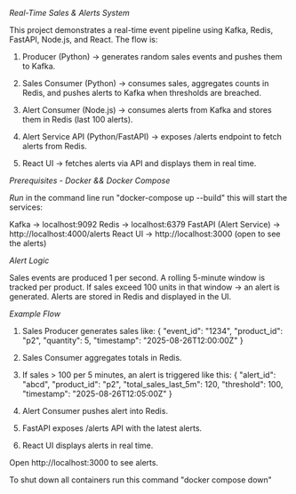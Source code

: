 *Real-Time Sales & Alerts System*

This project demonstrates a real-time event pipeline using Kafka, Redis, FastAPI, Node.js, and React.
The flow is:

1. Producer (Python) → generates random sales events and pushes them to Kafka.

2. Sales Consumer (Python) → consumes sales, aggregates counts in Redis, and pushes alerts to Kafka when thresholds are breached.

3. Alert Consumer (Node.js) → consumes alerts from Kafka and stores them in Redis (last 100 alerts).

4. Alert Service API (Python/FastAPI) → exposes /alerts endpoint to fetch alerts from Redis.

5. React UI → fetches alerts via API and displays them in real time.

*Prerequisites - Docker && Docker Compose*

*Run*
in the command line run "docker-compose up --build" 
this will start the services:

Kafka → localhost:9092
Redis → localhost:6379
FastAPI (Alert Service) → http://localhost:4000/alerts
React UI → http://localhost:3000 (open to see the alerts)

*Alert Logic*

Sales events are produced 1 per second.
A rolling 5-minute window is tracked per product.
If sales exceed 100 units in that window → an alert is generated.
Alerts are stored in Redis and displayed in the UI.



*Example Flow*
1. Sales Producer generates sales like:
{
  "event_id": "1234",
  "product_id": "p2",
  "quantity": 5,
  "timestamp": "2025-08-26T12:00:00Z"
}

2. Sales Consumer aggregates totals in Redis.

3. If sales > 100 per 5 minutes, an alert is triggered like this: 
{
  "alert_id": "abcd",
  "product_id": "p2",
  "total_sales_last_5m": 120,
  "threshold": 100,
  "timestamp": "2025-08-26T12:05:00Z"
}

4. Alert Consumer pushes alert into Redis.

5. FastAPI exposes /alerts API with the latest alerts.

6. React UI displays alerts in real time.


Open http://localhost:3000 to see alerts.

To shut down all containers run this command "docker compose down" 





